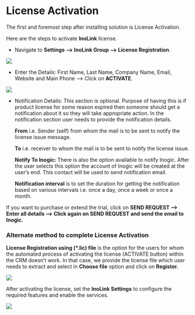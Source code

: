 # License Activation

The first and foremost step after installing solution is License Activation.

Here are the steps to activate **InoLink** license.

* Navigate to **Settings --> InoLink Group --> License Registration**.

![](<../../.gitbook/assets/Lic\_1 (3).png>)

* Enter the Details: First Name, Last Name, Company Name, Email, Website and Main Phone --> Click on **ACTIVATE**.

![](<../../.gitbook/assets/Lic\_2 (9).png>)

*   Notification Details: This section is optional. Purpose of having this is if product license for some reason expired then someone should get a notification about it so they will take appropriate action. In the notification section user needs to provide the notification details.&#x20;

    **From** i.e. Sender (self) from whom the mail is to be sent to notify the license issue message.&#x20;

    **To** i.e. receiver to whom the mail is to be sent to notify the license issue.

    **Notify To Inogic:** There is also the option available to notify Inogic. After the user selects this option the account of Inogic will be created at the user’s end. This contact will be used to send notification email. &#x20;

    **Notification interval** is to set the duration for getting the notification based on various intervals i.e. once a day, once a week or once a month.

If you want to purchase or extend the trial, click on **SEND REQUEST --> Enter all details --> Click again on SEND REQUEST and send the email to Inogic.**

### Alternate method to complete License Activation

**License Registration using (\*.lic) file** is the option for the users for whom the automated process of activating the license (ACTIVATE button) within the CRM doesn’t work. In that case, we provide the license file which user needs to extract and select in **Choose file** option and click on **Register.**

![](<../../.gitbook/assets/Lic\_3 (2).png>)

After activating the license, set the **InoLink Settings** to configure the required features and enable the services.

![](<../../.gitbook/assets/Lic\_4 (10).png>)

